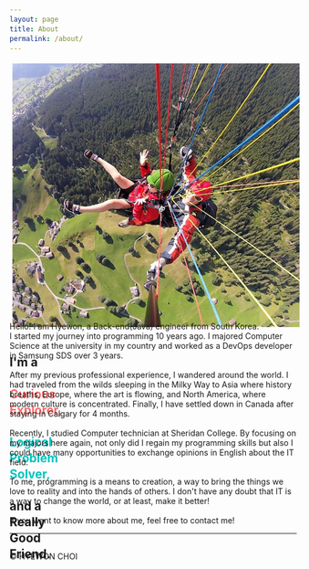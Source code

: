 ```yaml
---
layout: page
title: About
permalink: /about/
---
```

<div style="height:440px;">
<img class="col two" style="padding:1%;" src="/img/about_pic.jpg">
<div class="col one" style="padding-top:2%; line-height: 2em;">
<h2>
<strong>
	I'm a <br><br>
	<font color="#ff6868">Curious<br> Explorer,</font> <br><br>
	<font color="#00c3bd">Logical<br> Problem<br> Solver,</font> <br><br>
	and a <br>Really<br> Good<br> Friend.	
</strong>
</h2>
</div>
</div>
<br>
Hello! I am Hyewon, a Back-end(Java) engineer from South Korea.<br>
I started my journey into programming 10 years ago. I majored Computer Science at the university in my country  and worked as a DevOps developer in Samsung SDS over 3 years. 
<br><br>
After my previous professional experience, I wandered around the world. I had traveled from the wilds sleeping in the Milky Way to Asia where history breaths, Europe, where the art is flowing, and North America, where modern culture is concentrated. Finally, I have settled down in Canada after staying in Calgary for 4 months.
<br><br>
Recently, I studied Computer technician at Sheridan College. By focusing on my majors here again, not only did I regain my programming skills but also I could have many opportunities to exchange opinions in English about the IT field. 
<br><br>
To me, programming is a means to creation, a way to bring the things we love to reality and into the hands of others. I don't have any doubt that IT is a way to change the world, or at least, make it better!
<br><br>
If you want to know more about me, feel free to contact me!


<hr/>
<br/>
<span class="contacticon center">
	<a href="mailto:wone.choi.0401@google.com"><i class="fa fa-envelope-square"></i></a>
	<a href="https://github.com/wonechoi" target="_blank"><i class="fa fa-github-square"></i></a>
	<a href="https://www.linkedin.com/in/hyewon-choi-519bb8177/" target="_blank"><i class="fa fa-linkedin-square"></i></a>
</span>

<div class="col three caption">
	&copy; HYEWON CHOI
</div>

